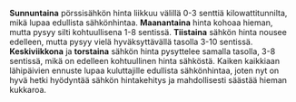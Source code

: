 **Sunnuntaina** pörssisähkön hinta liikkuu välillä 0-3 senttiä kilowattitunnilta, mikä lupaa edullista sähkönhintaa. **Maanantaina** hinta kohoaa hieman, mutta pysyy silti kohtuullisena 1-8 sentissä. **Tiistaina** sähkön hinta nousee edelleen, mutta pysyy vielä hyväksyttävällä tasolla 3-10 sentissä. **Keskiviikkona** ja **torstaina** sähkön hinta pysyttelee samalla tasolla, 3-8 sentissä, mikä on edelleen kohtuullinen hinta sähköstä. Kaiken kaikkiaan lähipäivien ennuste lupaa kuluttajille edullista sähkönhintaa, joten nyt on hyvä hetki hyödyntää sähkön hintakehitys ja mahdollisesti säästää hieman kukkaroa.